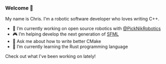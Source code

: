 ### Welcome 👋

My name is Chris. I'm a robotic software developer who loves writing C++.

- 🤖 I’m currently working on open source robotics with [@PickNikRobotics](https://github.com/PickNikRobotics/)
- 🎮 I’m helping develop the next generation of [SFML](https://github.com/SFML/SFML.git)
- 💬 Ask me about how to write better CMake 
- 🦀 I’m currently learning the Rust programming language

Check out what I've been working on lately!
